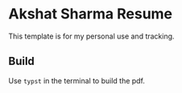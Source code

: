 # Akshat Sharma Resume 

This template is for my personal use and tracking. 

## Build
Use `typst` in the terminal to build the pdf.